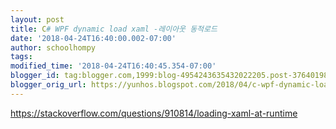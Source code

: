 ```yaml
---
layout: post
title: C# WPF dynamic load xaml -레이아웃 동적로드
date: '2018-04-24T16:40:00.002-07:00'
author: schoolhompy
tags: 
modified_time: '2018-04-24T16:40:45.354-07:00'
blogger_id: tag:blogger.com,1999:blog-4954243635432022205.post-3764019845860576784
blogger_orig_url: https://yunhos.blogspot.com/2018/04/c-wpf-dynamic-load-xaml.html
---
```


https://stackoverflow.com/questions/910814/loading-xaml-at-runtime